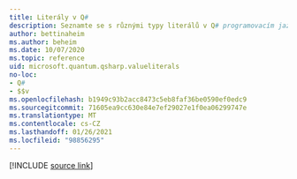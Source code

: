 ```yaml
---
title: Literály v Q#
description: Seznamte se s různými typy literálů v Q# programovacím jazyce.
author: bettinaheim
ms.author: beheim
ms.date: 10/07/2020
ms.topic: reference
uid: microsoft.quantum.qsharp.valueliterals
no-loc:
- Q#
- $$v
ms.openlocfilehash: b1949c93b2acc8473c5eb8faf36be0590ef0edc9
ms.sourcegitcommit: 71605ea9cc630e84e7ef29027e1f0ea06299747e
ms.translationtype: MT
ms.contentlocale: cs-CZ
ms.lasthandoff: 01/26/2021
ms.locfileid: "98856295"
---
```

<!---
# Literals in Q#
-->

[!INCLUDE [source link](~/includes/qsharp-language/Specifications/Language/3_Expressions/ValueLiterals.md)]

